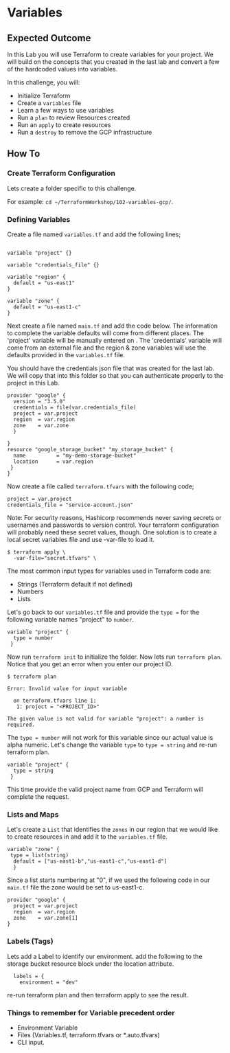 # Variables

## Expected Outcome

In this Lab you will use Terraform to create variables for your project. We will build on the concepts that you created in the last lab and convert a few of the hardcoded values into variables.


In this challenge, you will:

- Initialize Terraform
- Create a `variables` file
- Learn a few ways to use variables
- Run a `plan` to review Resources created
- Run an `apply` to create resources
- Run a `destroy` to remove the GCP infrastructure

## How To

### Create Terraform Configuration

Lets create a folder specific to this challenge.

For example: `cd ~/TerraformWorkshop/102-variables-gcp/`. 

### Defining Variables

Create a file named `variables.tf` and add the following lines;

```hcl

variable "project" {}

variable "credentials_file" {}

variable "region" {
  default = "us-east1"
}

variable "zone" {
  default = "us-east1-c"
}

```
Next create a file named `main.tf` and add the code below. The information to complete the variable defaults will come from different places. The 'project' variable will be manually entered on . The 'credentials' variable will come from an external file and the region & zone variables will use the defaults provided in the `variables.tf` file.

You should have the credentials json file that was created for the last lab. We will copy that into this folder so that you can authenticate properly to the project in this Lab.

```hcl
provider "google" {
  version = "3.5.0"
  credentials = file(var.credentials_file)
  project = var.project
  region  = var.region
  zone    = var.zone
  }

}
resource "google_storage_bucket" "my_storage_bucket" {
  name          = "my-demo-storage-bucket"
  location      = var.region
 }
}
```

Now create a file called `terraform.tfvars` with the following code;

```hcl
project = var.project
credentials_file = "service-account.json"

```
Note: For security reasons, Hashicorp recommends never saving secrets or usernames and passwords to version control. Your terraform configuration will probably need these secret values, though. One solution is to create a local secret variables file and use -var-file to load it.

```hcl
$ terraform apply \
  -var-file="secret.tfvars" \
``` 
The most common input types for variables used in Terraform code are:
 - Strings (Terraform default if not defined)
 - Numbers
 - Lists

Let's go back to our `variables.tf` file and provide the `type =` for the following variable names "project" to `number`.

```hcl
variable "project" {
  type = number
 }

```
Now run `terraform init` to initialize the folder.
Now lets run `terraform plan`. Notice that you get an error when you enter our project ID. 
```hcl
$ terraform plan

Error: Invalid value for input variable

  on terraform.tfvars line 1:
   1: project = "<PROJECT_ID>"

The given value is not valid for variable "project": a number is required. 
```
The `type = number` will not work for this variable since our actual value is alpha numeric. Let's change the variable `type` to `type = string` and re-run terraform plan.

```hcl
variable "project" {
  type = string
 }

```
This time provide the valid project name from GCP and Terraform will complete the request. 

### Lists and Maps
Let's create a `List` that identifies the `zones` in our region that we would like to create resources in and add it to the `variables.tf` file. 
 
```hcl
variable "zone" {
 type = list(string)
  default = ["us-east1-b","us-east1-c","us-east1-d"]
  } 
```

Since a list starts numbering at "0", if we used the following code in our `main.tf` file the zone would be set to us-east1-c.
```hcl
provider "google" {
  project = var.project
  region  = var.region
  zone    = var.zone[1]
}

```
### Labels (Tags)
Lets add a Label to identify our environment. add the following to the storage bucket resource block under the location attribute.
```hcl
  labels = {
    environment = "dev"
```
re-run terraform plan and then terraform apply to see the result.

### Things to remember for Variable precedent order
- Environment Variable
- Files (Variables.tf, terraform.tfvars or *.auto.tfvars)
- CLI input.
